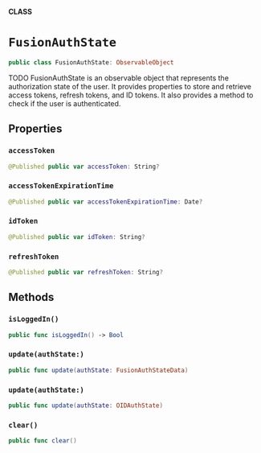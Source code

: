 **CLASS**

# `FusionAuthState`

```swift
public class FusionAuthState: ObservableObject
```

TODO
FusionAuthState is an observable object that represents the authorization state of the user.
It provides properties to store and retrieve access tokens, refresh tokens, and ID tokens.
It also provides a method to check if the user is authenticated.

## Properties
### `accessToken`

```swift
@Published public var accessToken: String?
```

### `accessTokenExpirationTime`

```swift
@Published public var accessTokenExpirationTime: Date?
```

### `idToken`

```swift
@Published public var idToken: String?
```

### `refreshToken`

```swift
@Published public var refreshToken: String?
```

## Methods
### `isLoggedIn()`

```swift
public func isLoggedIn() -> Bool
```

### `update(authState:)`

```swift
public func update(authState: FusionAuthStateData)
```

### `update(authState:)`

```swift
public func update(authState: OIDAuthState)
```

### `clear()`

```swift
public func clear()
```
